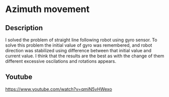 # Azimuth movement
## Description
I solved the problem of straight line following robot using gyro sensor. To solve this problem the initial value of gyro was remembered, and robot direction was stabilized using difference between that initial value and current value.
I think that the results are the best as with the change of them different excessive oscilations and rotations appears.

## Youtube
https://www.youtube.com/watch?v=qmiN5vHWexo
